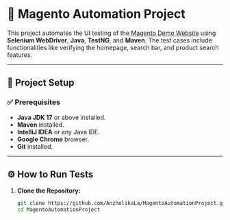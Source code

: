 # 🛒 Magento Automation Project

This project automates the UI testing of the [Magento Demo Website](https://magento.softwaretestingboard.com/) using **Selenium WebDriver**, **Java**, **TestNG**, and **Maven**. The test cases include functionalities like verifying the homepage, search bar, and product search features.

---

## 🚀 Project Setup

### ✅ Prerequisites

- **Java JDK 17** or above installed.
- **Maven** installed.
- **IntelliJ IDEA** or any Java IDE.
- **Google Chrome** browser.
- **Git** installed.

---

## ⚙️ How to Run Tests

1. **Clone the Repository:**

   ```bash
   git clone https://github.com/AnzhelikaLa/MagentoAutomationProject.git
   cd MagentoAutomationProject
